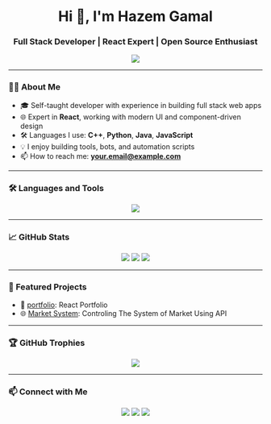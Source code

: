 <h1 align="center">Hi 👋, I'm Hazem Gamal</h1>
<h3 align="center">Full Stack Developer | React Expert | Open Source Enthusiast</h3>

<p align="center">
  <img src="https://readme-typing-svg.demolab.com/?lines=Full%20Stack%20Web%20Developer;React%20%7C%20Node.js%20%7C%20PHP%20%7C%20MongoDB;Loves%20clean%20code%20and%20open%20source!" />
</p>

---

### 👨‍💻 About Me

- 🎓 Self-taught developer with experience in building full stack web apps
- 🌐 Expert in **React**, working with modern UI and component-driven design
- 🛠️ Languages I use: **C++**, **Python**, **Java**, **JavaScript**
- 💡 I enjoy building tools, bots, and automation scripts
- 📫 How to reach me: **your.email@example.com**

---

### 🛠️ Languages and Tools

<p align="center">
  <img src="https://skillicons.dev/icons?i=cpp,python,java,js,react,mongodb,mysql,php,git,github,vscode,linux" />
</p>

---

### 📈 GitHub Stats

<p align="center">
  <img src="https://github-readme-stats.vercel.app/api?username=hazem257&show_icons=true&theme=radical&count_private=true" />
  <img src="https://github-readme-streak-stats.herokuapp.com/?user=hazem257&theme=radical" />
  <img src="https://github-readme-stats.vercel.app/api/top-langs/?username=hazem257&layout=compact&theme=radical" />
</p>

---

### 🚀 Featured Projects

- 🧠 [portfolio](https://hazem1104.vercel.app/): React Portfolio 
- 🌐 [Market System](https://final2-ten.vercel.app/): Controling The System of Market Using API  

---

### 🏆 GitHub Trophies

<p align="center">
  <img src="https://github-profile-trophy.vercel.app/?username=hazem257&theme=radical&margin-w=10&no-frame=true" />
</p>

---

### 📫 Connect with Me

<p align="center">
  <a href="https://www.facebook.com/hazemgm21"><img src="https://img.shields.io/badge/Facebook-1DA1F2?style=for-the-badge&logo=twitter&logoColor=white" /></a>
  <a href="Gemail:hazemgmall45@gmail.com"><img src="https://img.shields.io/badge/Gmail-D14836?style=for-the-badge&logo=gmail&logoColor=white" /></a>
  <a href="https://www.linkedin.com/in/hazem-gmall-2537b4371/"><img src="https://img.shields.io/badge/LinkedIn-0077B5?style=for-the-badge&logo=linkedin&logoColor=white" /></a>
</p>
